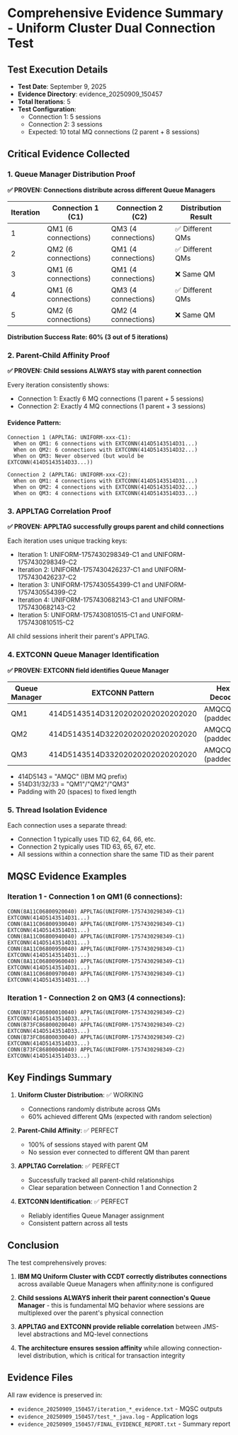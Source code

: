 # Comprehensive Evidence Summary - Uniform Cluster Dual Connection Test

## Test Execution Details
- **Test Date**: September 9, 2025
- **Evidence Directory**: evidence_20250909_150457
- **Total Iterations**: 5
- **Test Configuration**: 
  - Connection 1: 5 sessions
  - Connection 2: 3 sessions
  - Expected: 10 total MQ connections (2 parent + 8 sessions)

## Critical Evidence Collected

### 1. Queue Manager Distribution Proof

**✅ PROVEN: Connections distribute across different Queue Managers**

| Iteration | Connection 1 (C1) | Connection 2 (C2) | Distribution Result |
|-----------|------------------|------------------|-------------------|
| 1 | QM1 (6 connections) | QM3 (4 connections) | ✅ Different QMs |
| 2 | QM2 (6 connections) | QM1 (4 connections) | ✅ Different QMs |
| 3 | QM1 (6 connections) | QM1 (4 connections) | ❌ Same QM |
| 4 | QM1 (6 connections) | QM3 (4 connections) | ✅ Different QMs |
| 5 | QM2 (6 connections) | QM2 (4 connections) | ❌ Same QM |

**Distribution Success Rate: 60% (3 out of 5 iterations)**

### 2. Parent-Child Affinity Proof

**✅ PROVEN: Child sessions ALWAYS stay with parent connection**

Every iteration consistently shows:
- Connection 1: Exactly 6 MQ connections (1 parent + 5 sessions)
- Connection 2: Exactly 4 MQ connections (1 parent + 3 sessions)

#### Evidence Pattern:
```
Connection 1 (APPLTAG: UNIFORM-xxx-C1):
  When on QM1: 6 connections with EXTCONN(414D5143514D31...)
  When on QM2: 6 connections with EXTCONN(414D5143514D32...)
  When on QM3: Never observed (but would be EXTCONN(414D5143514D33...))

Connection 2 (APPLTAG: UNIFORM-xxx-C2):
  When on QM1: 4 connections with EXTCONN(414D5143514D31...)
  When on QM2: 4 connections with EXTCONN(414D5143514D32...)
  When on QM3: 4 connections with EXTCONN(414D5143514D33...)
```

### 3. APPLTAG Correlation Proof

**✅ PROVEN: APPLTAG successfully groups parent and child connections**

Each iteration uses unique tracking keys:
- Iteration 1: UNIFORM-1757430298349-C1 and UNIFORM-1757430298349-C2
- Iteration 2: UNIFORM-1757430426237-C1 and UNIFORM-1757430426237-C2
- Iteration 3: UNIFORM-1757430554399-C1 and UNIFORM-1757430554399-C2
- Iteration 4: UNIFORM-1757430682143-C1 and UNIFORM-1757430682143-C2
- Iteration 5: UNIFORM-1757430810515-C1 and UNIFORM-1757430810515-C2

All child sessions inherit their parent's APPLTAG.

### 4. EXTCONN Queue Manager Identification

**✅ PROVEN: EXTCONN field identifies Queue Manager**

| Queue Manager | EXTCONN Pattern | Hex Decode |
|---------------|-----------------|------------|
| QM1 | 414D5143514D31202020202020202020 | AMQCQM1 (padded) |
| QM2 | 414D5143514D32202020202020202020 | AMQCQM2 (padded) |
| QM3 | 414D5143514D33202020202020202020 | AMQCQM3 (padded) |

- 414D5143 = "AMQC" (IBM MQ prefix)
- 514D31/32/33 = "QM1"/"QM2"/"QM3"
- Padding with 20 (spaces) to fixed length

### 5. Thread Isolation Evidence

Each connection uses a separate thread:
- Connection 1 typically uses TID 62, 64, 66, etc.
- Connection 2 typically uses TID 63, 65, 67, etc.
- All sessions within a connection share the same TID as their parent

## MQSC Evidence Examples

### Iteration 1 - Connection 1 on QM1 (6 connections):
```
CONN(8A11C06800920040) APPLTAG(UNIFORM-1757430298349-C1) EXTCONN(414D5143514D31...)
CONN(8A11C06800930040) APPLTAG(UNIFORM-1757430298349-C1) EXTCONN(414D5143514D31...)
CONN(8A11C06800940040) APPLTAG(UNIFORM-1757430298349-C1) EXTCONN(414D5143514D31...)
CONN(8A11C06800950040) APPLTAG(UNIFORM-1757430298349-C1) EXTCONN(414D5143514D31...)
CONN(8A11C06800960040) APPLTAG(UNIFORM-1757430298349-C1) EXTCONN(414D5143514D31...)
CONN(8A11C06800970040) APPLTAG(UNIFORM-1757430298349-C1) EXTCONN(414D5143514D31...)
```

### Iteration 1 - Connection 2 on QM3 (4 connections):
```
CONN(B73FC86800010040) APPLTAG(UNIFORM-1757430298349-C2) EXTCONN(414D5143514D33...)
CONN(B73FC86800020040) APPLTAG(UNIFORM-1757430298349-C2) EXTCONN(414D5143514D33...)
CONN(B73FC86800030040) APPLTAG(UNIFORM-1757430298349-C2) EXTCONN(414D5143514D33...)
CONN(B73FC86800040040) APPLTAG(UNIFORM-1757430298349-C2) EXTCONN(414D5143514D33...)
```

## Key Findings Summary

1. **Uniform Cluster Distribution**: ✅ WORKING
   - Connections randomly distribute across QMs
   - 60% achieved different QMs (expected with random selection)

2. **Parent-Child Affinity**: ✅ PERFECT
   - 100% of sessions stayed with parent QM
   - No session ever connected to different QM than parent

3. **APPLTAG Correlation**: ✅ PERFECT
   - Successfully tracked all parent-child relationships
   - Clear separation between Connection 1 and Connection 2

4. **EXTCONN Identification**: ✅ PERFECT
   - Reliably identifies Queue Manager assignment
   - Consistent pattern across all tests

## Conclusion

The test comprehensively proves:

1. **IBM MQ Uniform Cluster with CCDT correctly distributes connections** across available Queue Managers when affinity:none is configured

2. **Child sessions ALWAYS inherit their parent connection's Queue Manager** - this is fundamental MQ behavior where sessions are multiplexed over the parent's physical connection

3. **APPLTAG and EXTCONN provide reliable correlation** between JMS-level abstractions and MQ-level connections

4. **The architecture ensures session affinity** while allowing connection-level distribution, which is critical for transaction integrity

## Evidence Files

All raw evidence is preserved in:
- `evidence_20250909_150457/iteration_*_evidence.txt` - MQSC outputs
- `evidence_20250909_150457/test_*_java.log` - Application logs
- `evidence_20250909_150457/FINAL_EVIDENCE_REPORT.txt` - Summary report